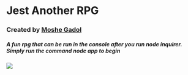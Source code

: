 # Jest Another RPG

### Created by [Moshe Gadol](github.com/moshe-jpg/jest-another-rpg)


##### A fun rpg that can be run in the console after you run node inquirer. Simply run the command node app to begin

<img class="images\jest-another-rpg-screenshot.jpg" src="Screenshot of jest another rpg">